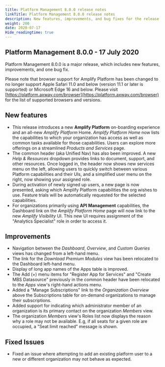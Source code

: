 ```yaml
---
title: Platform Management 8.0.0 release notes
linkTitle: Platform Management 8.0.0 release notes
description: New features, improvements, and bug fixes for the release.
weight: 200
date: 2020-07-17
Hide_readingtime: true
---
```


## Platform Management 8.0.0 - 17 July 2020

Platform Management 8.0.0 is a major release, which includes new features, improvements, and one bug fix.

Please note that browser support for Amplify Platform has been changed to no longer support Apple Safari 11.0 and below (version 11.1 or later is supported) or Microsoft Edge 16 and below. Please visit [https://platform.axway.com/browser](https://platform.axway.com/browser) for the list of supported browsers and versions.

## New features

* This release introduces a new **Amplify Platform** on-boarding experience and an all-new _Amplify Platform_ Home. _Amplify Platform Home_ now lists the capabilities to which your organization has access as well as common tasks available for those capabilities. Users can explore more offerings on a streamlined _Products and Services_ page.
* The common header (aka Unified Nav) has also been improved. A new _Help & Resources_ dropdown provides links to document, support, and other resources. Once logged in, the header now shows new services menu on the left, allowing users to quickly switch between various Platform capabilities and their UIs, and a simplified user menu on the right, now showing your assigned role.
* During activation of newly signed up users, a new page is now presented, asking which Amplify Platform capabilities the org wishes to use. Feature trials will be automatically requested for the selected capabilities.
* For organizations primarily using **API Management** capabilities, the Dashboard link on the _Amplify Platform Home_ page will now link to the new _Amplify Visibility_ UI. This new UI requires assignment of the "Analytics Specialist" role in order to access it.

## Improvements

* Navigation between the _Dashboard_, _Overview_, and _Custom Queries_ views has changed from a left-hand menu.
* The link for the _Download Premium Modules_ view has been relocated to the Dashboard left-hand menu.
* Display of long app names of the Apps table is improved.
* The Add (+) menu items for "Register App for Services" and "Create MBS Datasource" previously in the common header have been relocated to the _Apps_ view's right-hand actions menu.
* Added a "Manage Subscriptions" link to the _Organization Overview_ above the Subscriptions table for on-demand organizations to manage their subscriptions.
* Added support for indicating which administrator member of an organization is its primary contact on the organization _Members_ view.
* The organization _Members_ view's Roles list now displays the reason why a role may not be available. E.g, if all seats for a given role are occupied, a "Seat limit reached" message is shown.

## Fixed Issues

* Fixed an issue where attempting to add an existing platform user to a new or different organization may not behave as expected.

